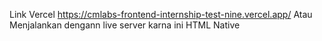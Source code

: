 Link Vercel
https://cmlabs-frontend-internship-test-nine.vercel.app/ 
Atau
Menjalankan dengann live server karna ini HTML Native

